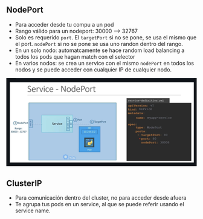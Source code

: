 ## NodePort

- Para acceder desde tu compu a un pod
- Rango válido para un nodeport: 30000 --> 32767
- Solo es requerido `port`. El `targetPort` si no se pone, se usa el mismo que el port. `nodePort` si no se pone se usa uno randon dentro del rango.
- En un solo nodo: automatcamente se hace random load balancing a todos los pods que hagan match con el selector
- En varios nodos: se crea un service con el mismo `nodePort` en todos los nodos y se puede acceder con cualquier IP de cualquier nodo.

![nodeport](../assets/nodeport.png)

## ClusterIP

- Para comunicación dentro del cluster, no para acceder desde afuera
- Te agrupa tus pods en un service, al que se puede referir usando el service name.

